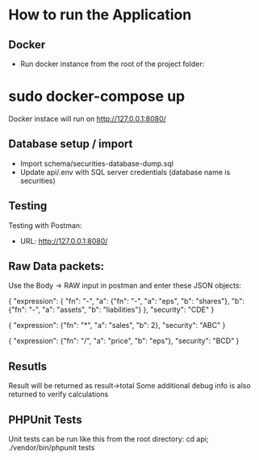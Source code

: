 # How to run the Application

## Docker
- Run docker instance from the root of the project folder:
# sudo docker-compose up

Docker instace will run on http://127.0.0.1:8080/

## Database setup / import
- Import schema/securities-database-dump.sql
- Update api/.env with SQL server credentials (database name is securities)

## Testing

Testing with Postman:
- URL: http://127.0.0.1:8080/

## Raw Data packets:

Use the Body -> RAW input in postman and enter these JSON objects:
 
{
  "expression": {
    "fn": "-", 
    "a": {"fn": "-", "a": "eps", "b": "shares"}, 
    "b": {"fn": "-", "a": "assets", "b": "liabilities"}
  },
  "security": "CDE"
}


{
  "expression": {"fn": "*", "a": "sales", "b": 2},
  "security": "ABC"
}

{
  "expression": {"fn": "/", "a": "price", "b": "eps"},
  "security": "BCD"
}

## Resutls
Result will be returned as result->total
Some additional debug info is also returned to verify calculations

## PHPUnit Tests

Unit tests can be run like this from the root directory:
cd api; ./vendor/bin/phpunit tests
